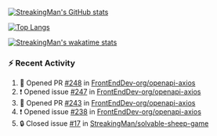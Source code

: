 [![StreakingMan's GitHub stats](https://streakingman-github-readme-stats.vercel.app/api?username=StreakingMan&show_icons=true)](https://github.com/anuraghazra/github-readme-stats)

[![Top Langs](https://streakingman-github-readme-stats.vercel.app/api/top-langs/?username=StreakingMan&layout=compact&langs_count=8)](https://github.com/anuraghazra/github-readme-stats)

[![StreakingMan's wakatime stats](https://streakingman-github-readme-stats.vercel.app/api/wakatime?username=StreakingMan&layout=compact&langs_count=8)](https://github.com/anuraghazra/github-readme-stats)

### :zap: Recent Activity

<!--START_SECTION:activity-->
1. 💪 Opened PR [#248](https://github.com/FrontEndDev-org/openapi-axios/pull/248) in [FrontEndDev-org/openapi-axios](https://github.com/FrontEndDev-org/openapi-axios)
2. ❗ Opened issue [#247](https://github.com/FrontEndDev-org/openapi-axios/issues/247) in [FrontEndDev-org/openapi-axios](https://github.com/FrontEndDev-org/openapi-axios)
3. 💪 Opened PR [#243](https://github.com/FrontEndDev-org/openapi-axios/pull/243) in [FrontEndDev-org/openapi-axios](https://github.com/FrontEndDev-org/openapi-axios)
4. ❗ Opened issue [#238](https://github.com/FrontEndDev-org/openapi-axios/issues/238) in [FrontEndDev-org/openapi-axios](https://github.com/FrontEndDev-org/openapi-axios)
5. 🔒 Closed issue [#17](https://github.com/StreakingMan/solvable-sheep-game/issues/17) in [StreakingMan/solvable-sheep-game](https://github.com/StreakingMan/solvable-sheep-game)
<!--END_SECTION:activity-->


<!---
StreakingMan/StreakingMan is a ✨ special ✨ repository because its `README.md` (this file) appears on your GitHub profile.
You can click the Preview link to take a look at your changes.
--->



